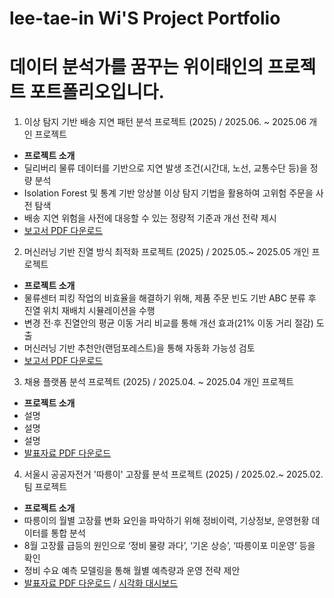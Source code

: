 # lee-tae-in Wi'S Project Portfolio  

데이터 분석가를 꿈꾸는 위이태인의 프로젝트 포트폴리오입니다.
====

01. 이상 탐지 기반 배송 지연 패턴 분석 프로젝트 (2025) / 2025.06. ~ 2025.06 개인 프로젝트  
- **프로젝트 소개**  
 - 딜리버리 물류 데이터를 기반으로 지연 발생 조건(시간대, 노선, 교통수단 등)을 정량 분석  
 - Isolation Forest 및 통계 기반 앙상블 이상 탐지 기법을 활용하여 고위험 주문을 사전 탐색  
 - 배송 지연 위험을 사전에 대응할 수 있는 정량적 기준과 개선 전략 제시  
- [보고서 PDF 다운로드](https://github.com/TildaWi/Portfolio_wileetaein/blob/main/메인프로젝트_1.pdf)

02. 머신러닝 기반 진열 방식 최적화 프로젝트 (2025) / 2025.05.~ 2025.05 개인 프로젝트  
- **프로젝트 소개**  
 - 물류센터 피킹 작업의 비효율을 해결하기 위해, 제품 주문 빈도 기반 ABC 분류 후 진열 위치 재배치 시뮬레이션을 수행  
 - 변경 전·후 진열안의 평균 이동 거리 비교를 통해 개선 효과(21% 이동 거리 절감) 도출  
 - 머신러닝 기반 추천안(랜덤포레스트)을 통해 자동화 가능성 검토  
- [보고서 PDF 다운로드](https://github.com/TildaWi/Portfolio_wileetaein/blob/main/메인프로젝트_2.pdf)

03. 채용 플랫폼 분석 프로젝트 (2025) / 2025.04. ~ 2025.04 개인 프로젝트  
- **프로젝트 소개**  
 - 설명
 - 설명
 - 설명 
- [발표자료 PDF 다운로드](https://github.com/TildaWi/Portfolio_wileetaein/blob/main/서브프로젝트_1.pdf)

04. 서울시 공공자전거 '따릉이' 고장률 분석 프로젝트 (2025) / 2025.02.~ 2025.02. 팀 프로젝트  
- **프로젝트 소개**  
 - 따릉이의 월별 고장률 변화 요인을 파악하기 위해 정비이력, 기상정보, 운영현황 데이터를 통합 분석  
 - 8월 고장률 급등의 원인으로 ‘정비 물량 과다’, ‘기온 상승’, ‘따릉이포 미운영’ 등을 확인  
 - 정비 수요 예측 모델링을 통해 월별 예측량과 운영 전략 제안  
- [발표자료 PDF 다운로드](https://github.com/TildaWi/Portfolio_wileetaein/blob/main/서브프로젝트_2.pdf)
 / [시각화 대시보드](https://public.tableau.com/app/profile/leetaein.wi/viz/_17399404264330/2)


